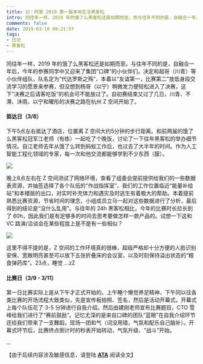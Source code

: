 ```yaml
---
title: 记：阿里 2019 第一届本地生活黑客松
intro: 同往年一样，2019 年的饿了么黑客松还是如期而至。而与往年不同的是，自融合一年后，今年的参赛同学中又迎来了集团“口碑”的小伙伴们。决定和超哥（川青）等小伙伴组队，队名定为“代达罗斯之殇”，本着以“友谊第一，比赛第二”交流学习的愿景来参赛，但没想到杨哥（以宁）稍微发力便轻松进入了决赛，这下“决赛夺冠，请客吃饭”的机会可不能放过了。自初赛结束又过了几日，川青、不滞、沐雨、以宁和曜彤的决赛之路在杭州 Z 空间开始了。
comments: false
date: 2019-03-10 00:21:57
tags:
- 日记
- 黑客松
---
```


同往年一样，2019 年的饿了么黑客松还是如期而至。与往年不同的是，自融合一年后，今年的参赛同学中又迎来了集团“口碑”的小伙伴们。决定和超哥（川青）等小伙伴组队，队名定为“代达罗斯之殇”，本着以“友谊第一，比赛第二”放低身段交流学习的愿景来参赛，但没想到杨哥（以宁）稍微发力便轻松进入了决赛，这下“决赛之后请客吃饭”的机会可不能放过了。自初赛结束又过了几日，川青、不滞、沐雨、以宁和曜彤的决赛之路在杭州 Z 空间开始了。

#### 抵达日（3/8）

下午5点左右抵达了酒店，位置离 Z 空间大约5分钟的步行距离。和前两届的饿了么黑客松冠军江老师（有练）一起吃了个晚饭，讨论了一下往年黑客松的举办细节情况。自江老师去年从饿了么转到蚂蚁工作后，也过去了大半年的时间。作为人工智能工程化领域的专家，每一次和他交流都能够学到不少东西（膜）。

![](1.jpg)

晚上8点左右在 Z 空间测试了网络环境，查看了组委会提前提供给我们的一些数据表资源，并抽签选择了各个队伍的“作战指挥室”，我们的工作位置临近“能量补给站”和本楼层的出口，对实时补充体力和遇灾及时逃生有着极大的帮助。本着提前熟悉比赛资源，节省时间的理念，小组成员立马一起对这些数据进行了分析，最后得到的结论是“没什么乱用”。与往年的 24h 黑客松相比，今年的比赛时长拉长到了 60h，因此我们是有足够多的时间去思考要做怎样一款产品的。试想一下这和 VC 路演/洽谈会在某些程度上是不是有一些相似？

![](2.jpg)

这里不得不提的是，Z 空间的工作环境真的很棒，超级严格却十分方便的人脸识别安保、宽敞明亮甚至可以放下五张折叠床的会议室，以及时刻保持溢出状态的“粮食弹药库”。23点，睡觉 ...zZ

#### 比赛日（3/9 - 3/11）

第一日比赛实际上是从下午才正式开始的。上午睡个懒觉养足精神，下午同以往各类比赛的开场流程大致类似，先是宣传板拍照、签名，然后是活动开幕式。开幕式上每个队伍花了 3-5 分钟进行自我介绍，然后由建刚老师宣布比赛题目，CTO 雪峰给我们进行了“赛前鼓励”。记忆尤深的是来自口碑的团队“蓝眼”在自我介绍环节还给我们带来了一支舞蹈，现场一团和气（词没用错，气氛和配乐自己脑补）。开幕式环节后，比赛终点倒计时的秒表开始转动，气氛升级、“战斗”开始。

...

【由于后续内容涉及敏感信息，请登陆 **[ATA](https://www.atatech.org/articles/135963)** 阅读全文】
